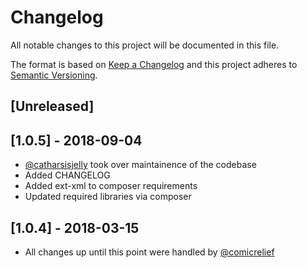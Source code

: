 # Changelog
All notable changes to this project will be documented in this file.

The format is based on [Keep a Changelog](http://keepachangelog.com/en/1.0.0/)
and this project adheres to [Semantic Versioning](http://semver.org/spec/v2.0.0.html).

## [Unreleased]

## [1.0.5] - 2018-09-04
- [@catharsisjelly](https://github.com/catharsisjelly) took over maintainence of the codebase
- Added CHANGELOG
- Added ext-xml to composer requirements
- Updated required libraries via composer

## [1.0.4] - 2018-03-15
- All changes up until this point were handled by [@comicrelief](https://github.com/comicrelief)
